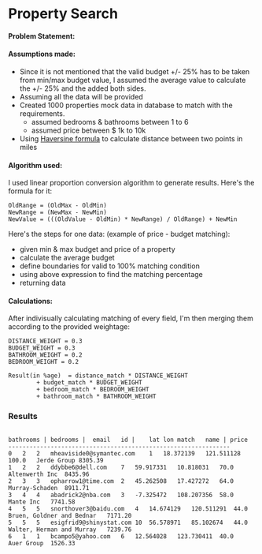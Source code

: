 # Property Search

#### Problem Statement:

#### Assumptions made:

- Since it is not mentioned that the valid budget +/- 25% has to be taken from min/max budget value, I assumed the average value to calculate the +/- 25% and the added both sides.
- Assuming all the data will be provided
- Created 1000 properties mock data in database to match with the requirements.
  - assumed bedrooms & bathrooms between 1 to 6
  - assumed price between $ 1k to 10k
- Using [Haversine formula](https://en.wikipedia.org/wiki/Haversine_formula) to calculate distance between two points in miles
   


#### Algorithm used:

I used linear proportion conversion algorithm to generate results.
Here's the formula for it:
```
OldRange = (OldMax - OldMin)  
NewRange = (NewMax - NewMin)  
NewValue = (((OldValue - OldMin) * NewRange) / OldRange) + NewMin
```

Here's the steps for one data: 
(example of price - budget matching):
- given min & max budget and price of a property
- calculate the average budget 
- define boundaries for valid to 100% matching condition
- using above expression to find the matching percentage
- returning data

#### Calculations:
After indivisually calculating matching of every field, I'm then merging them according to the provided weightage:
```
DISTANCE_WEIGHT = 0.3
BUDGET_WEIGHT = 0.3
BATHROOM_WEIGHT = 0.2
BEDROOM_WEIGHT = 0.2

Result(in %age)  = distance_match * DISTANCE_WEIGHT
        + budget_match * BUDGET_WEIGHT
        + bedroom_match * BEDROOM_WEIGHT
        + bathroom_match * BATHROOM_WEIGHT
```

###  Results

```

bathrooms |	bedrooms |	email	id |	lat	lon	match	name | price
---------------------------------------------------------------
0	2	2	mheaviside0@symantec.com	1	18.372139	121.511128	100.0	Jerde Group	8305.39
1	2	2	ddybbe6@dell.com	7	59.917331	10.818031	70.0	Altenwerth Inc	8435.96
2	3	3	opharrow1@time.com	2	45.262508	17.427272	64.0	Murray-Schaden	8911.71
3	4	4	abadrick2@nba.com	3	-7.325472	108.207356	58.0	Mante Inc	7741.58
4	5	5	snorthover3@baidu.com	4	14.674129	120.511291	44.0	Bruen, Goldner and Bednar	7171.20
5	5	5	esigfrid9@shinystat.com	10	56.578971	85.102674	44.0	Walter, Herman and Murray	7239.76
6	1	1	bcampo5@yahoo.com	6	12.564028	123.730411	40.0	Auer Group	1526.33


```



```



